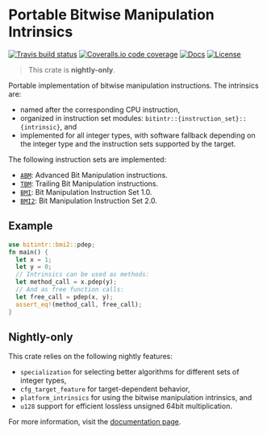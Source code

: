 # Portable Bitwise Manipulation Intrinsics

[![Travis build status][travis-shield]][travis] [![Coveralls.io code coverage][coveralls-shield]][coveralls] [![Docs][docs-shield]][docs] [![License][license-shield]][license]

> This crate is **nightly-only**.

Portable implementation of bitwise manipulation instructions. The intrinsics
are:

- named after the corresponding CPU instruction, 
- organized in instruction set modules:
  `bitintr::{instruction_set}::{intrinsic}`, and
- implemented for all integer types, with software fallback depending on the
  integer type and the instruction sets supported by the target.

The following instruction sets are implemented:

- [`ABM`][abm_link]: Advanced Bit Manipulation instructions.
- [`TBM`][tbm_link]: Trailing Bit Manipulation instructions.
- [`BMI`][bmi1_link]: Bit Manipulation Instruction Set 1.0.
- [`BMI2`][bmi2_link]: Bit Manipulation Instruction Set 2.0.

## Example

```rust
use bitintr::bmi2::pdep;
fn main() {
  let x = 1;
  let y = 0;
  // Intrinsics can be used as methods:
  let method_call = x.pdep(y);
  // And as free function calls:
  let free_call = pdep(x, y);
  assert_eq!(method_call, free_call);
}
```

## Nightly-only

This crate relies on the following nightly features:

- `specialization` for selecting better algorithms for
different sets of integer types,
- `cfg_target_feature` for target-dependent behavior,
- `platform_intrinsics` for using the bitwise manipulation intrinsics, and
- `u128` support for efficient lossless unsigned 64bit multiplication.

For more information, visit the [documentation page][docs].

<!-- Links -->
[travis-shield]: https://img.shields.io/travis/gnzlbg/bitintr.svg?style=flat-square
[travis]: https://travis-ci.org/gnzlbg/bitintr
[coveralls-shield]: https://img.shields.io/coveralls/gnzlbg/bitintr.svg?style=flat-square
[coveralls]: https://coveralls.io/github/gnzlbg/bitintr
[docs-shield]: https://img.shields.io/badge/docs-online-blue.svg?style=flat-square
[docs]: https://gnzlbg.github.io/bitintr
[license-shield]: https://img.shields.io/github/license/mashape/apistatus.svg?style=flat-square
[license]: https://github.com/gnzlbg/bitintr/blob/master/LICENSE
[abm_link]: https://en.wikipedia.org/wiki/Bit_Manipulation_Instruction_Sets#ABM_.28Advanced_Bit_Manipulation.29
[tbm_link]: https://en.wikipedia.org/wiki/Bit_Manipulation_Instruction_Sets#TBM_.28Trailing_Bit_Manipulation.29
[bmi1_link]: https://en.wikipedia.org/wiki/Bit_Manipulation_Instruction_Sets#BMI1_.28Bit_Manipulation_Instruction_Set_1.29
[bmi2_link]: https://en.wikipedia.org/wiki/Bit_Manipulation_Instruction_Sets#BMI2_.28Bit_Manipulation_Instruction_Set_2.29
